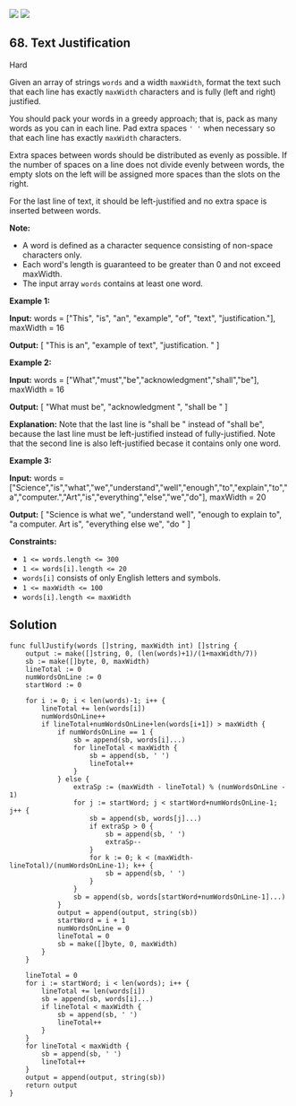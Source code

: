 [![](https://img.shields.io/github/stars/LeetCode-Top-Interview-150/LeetCode-Top-Interview-150?label=Stars&style=flat-square)](https://github.com/LeetCode-Top-Interview-150/LeetCode-Top-Interview-150)
[![](https://img.shields.io/github/forks/LeetCode-Top-Interview-150/LeetCode-Top-Interview-150?label=Fork%20me%20on%20GitHub%20&style=flat-square)](https://github.com/LeetCode-Top-Interview-150/LeetCode-Top-Interview-150/fork)

## 68\. Text Justification

Hard

Given an array of strings `words` and a width `maxWidth`, format the text such that each line has exactly `maxWidth` characters and is fully (left and right) justified.

You should pack your words in a greedy approach; that is, pack as many words as you can in each line. Pad extra spaces `' '` when necessary so that each line has exactly `maxWidth` characters.

Extra spaces between words should be distributed as evenly as possible. If the number of spaces on a line does not divide evenly between words, the empty slots on the left will be assigned more spaces than the slots on the right.

For the last line of text, it should be left-justified and no extra space is inserted between words.

**Note:**

*   A word is defined as a character sequence consisting of non-space characters only.
*   Each word's length is guaranteed to be greater than 0 and not exceed maxWidth.
*   The input array `words` contains at least one word.

**Example 1:**

**Input:** words = ["This", "is", "an", "example", "of", "text", "justification."], maxWidth = 16

**Output:** [ "This is an", "example of text", "justification. " ]

**Example 2:**

**Input:** words = ["What","must","be","acknowledgment","shall","be"], maxWidth = 16

**Output:** [ "What must be", "acknowledgment ", "shall be " ]

**Explanation:** Note that the last line is "shall be " instead of "shall be", because the last line must be left-justified instead of fully-justified. Note that the second line is also left-justified becase it contains only one word.

**Example 3:**

**Input:** words = ["Science","is","what","we","understand","well","enough","to","explain","to","a","computer.","Art","is","everything","else","we","do"], maxWidth = 20

**Output:** [ "Science is what we", "understand well", "enough to explain to", "a computer. Art is", "everything else we", "do " ]

**Constraints:**

*   `1 <= words.length <= 300`
*   `1 <= words[i].length <= 20`
*   `words[i]` consists of only English letters and symbols.
*   `1 <= maxWidth <= 100`
*   `words[i].length <= maxWidth`

## Solution

```golang
func fullJustify(words []string, maxWidth int) []string {
	output := make([]string, 0, (len(words)+1)/(1+maxWidth/7))
	sb := make([]byte, 0, maxWidth)
	lineTotal := 0
	numWordsOnLine := 0
	startWord := 0

	for i := 0; i < len(words)-1; i++ {
		lineTotal += len(words[i])
		numWordsOnLine++
		if lineTotal+numWordsOnLine+len(words[i+1]) > maxWidth {
			if numWordsOnLine == 1 {
				sb = append(sb, words[i]...)
				for lineTotal < maxWidth {
					sb = append(sb, ' ')
					lineTotal++
				}
			} else {
				extraSp := (maxWidth - lineTotal) % (numWordsOnLine - 1)
				for j := startWord; j < startWord+numWordsOnLine-1; j++ {
					sb = append(sb, words[j]...)
					if extraSp > 0 {
						sb = append(sb, ' ')
						extraSp--
					}
					for k := 0; k < (maxWidth-lineTotal)/(numWordsOnLine-1); k++ {
						sb = append(sb, ' ')
					}
				}
				sb = append(sb, words[startWord+numWordsOnLine-1]...)
			}
			output = append(output, string(sb))
			startWord = i + 1
			numWordsOnLine = 0
			lineTotal = 0
			sb = make([]byte, 0, maxWidth)
		}
	}

	lineTotal = 0
	for i := startWord; i < len(words); i++ {
		lineTotal += len(words[i])
		sb = append(sb, words[i]...)
		if lineTotal < maxWidth {
			sb = append(sb, ' ')
			lineTotal++
		}
	}
	for lineTotal < maxWidth {
		sb = append(sb, ' ')
		lineTotal++
	}
	output = append(output, string(sb))
	return output
}
```